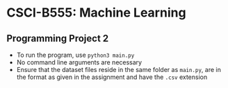 # CSCI-B555: Machine Learning
## Programming Project 2
- To run the program, use `python3 main.py`
- No command line arguments are necessary
- Ensure that the dataset files reside in the same folder as `main.py`, are in the format as given in the assignment and have the `.csv` extension
